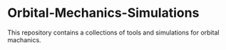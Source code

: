 # Orbital-Mechanics-Simulations
This repository contains a collections of tools and simulations for orbital machanics.
